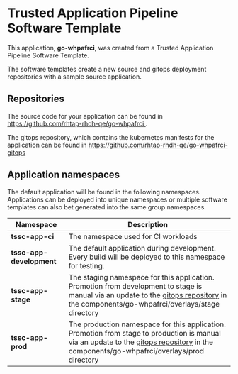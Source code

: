 # Trusted Application Pipeline Software Template

This application, **go-whpafrci**, was created from a Trusted Application Pipeline Software Template.

The software templates create a new source and gitops deployment repositories with a sample source application. 

## Repositories

The source code for your application can be found in [https://github.com/rhtap-rhdh-qe/go-whpafrci ](https://github.com/rhtap-rhdh-qe/go-whpafrci ).
 
The gitops repository, which contains the kubernetes manifests for the application can be found in 
[https://github.com/rhtap-rhdh-qe/go-whpafrci-gitops ](https://github.com/rhtap-rhdh-qe/go-whpafrci-gitops ) 

## Application namespaces 

The default application will be found in the following namespaces. Applications can be deployed into unique namespaces or multiple software templates can also bet generated into the same group namespaces.  

|  Namespace   |  Description   |  
| -------- | -------- |
| **tssc-app-ci** | The namespace used for CI workloads |
| **tssc-app-development** | The default application during development. Every build will be deployed to this namespace for testing. |
| **tssc-app-stage** | The staging namespace for this application. Promotion from development to stage is manual via an update to the [gitops repository](https://github.com/rhtap-rhdh-qe/go-whpafrci-gitops ) in the components/go-whpafrci/overlays/stage directory |
| **tssc-app-prod** | The production namespace for this application. Promotion from stage to production is manual via an update to the [gitops repository](https://github.com/rhtap-rhdh-qe/go-whpafrci-gitops ) in the components/go-whpafrci/overlays/prod directory |